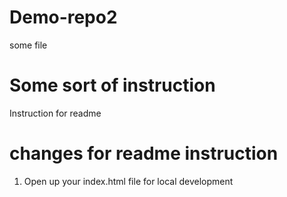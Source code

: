 # Demo-repo2

some file

# Some sort of instruction

Instruction for readme

# changes for readme instruction

1. Open up your index.html file for local development